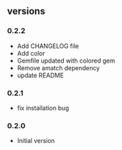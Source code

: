 ## versions 

### 0.2.2

 * Add CHANGELOG file
 * Add color
 * Gemfile updated with colored gem
 * Remove amatch dependency
 * update README

### 0.2.1
 * fix installation bug

### 0.2.0
 * Initial version
  
